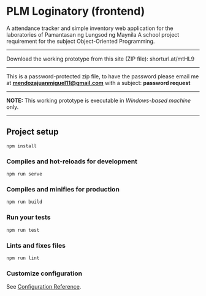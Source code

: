 # PLM Loginatory (frontend)
A attendance tracker and simple inventory web application for the laboratories of Pamantasan ng Lungsod ng Maynila
A school project requirement for the subject Object-Oriented Programming. 

<hr/>

Download the working prototype from this site (ZIP file): 
<a>shorturl.at/mtHL9</a>

<hr/>

This is a password-protected zip file, to have the password please email me at
<b>mendozajuanmiguel11@gmail.com</b>
with a subject: <b>password request</b>

<hr/>
<b>NOTE:</b> This working prototype is executable in <em>Windows-based machine</em> only. 

<hr/>

## Project setup
```
npm install
```

### Compiles and hot-reloads for development
```
npm run serve
```

### Compiles and minifies for production
```
npm run build
```

### Run your tests
```
npm run test
```

### Lints and fixes files
```
npm run lint
```

### Customize configuration
See [Configuration Reference](https://cli.vuejs.org/config/).

